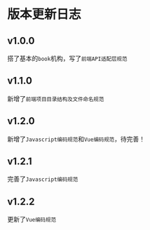 # 版本更新日志

## v1.0.0

搭了基本的`book`机构，写了`前端API适配层规范`

## v1.1.0

新增了`前端项目目录结构及文件命名规范`

## v1.2.0

新增了`Javascript编码规范`和`Vue编码规范`，待完善！

## v1.2.1

完善了`Javascript编码规范`

## v1.2.2

更新了`Vue编码规范`